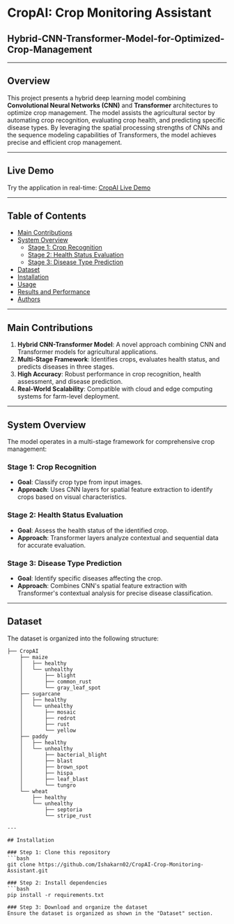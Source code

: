 # CropAI: Crop Monitoring Assistant
## Hybrid-CNN-Transformer-Model-for-Optimized-Crop-Management

---

## Overview
This project presents a hybrid deep learning model combining **Convolutional Neural Networks (CNN)** and **Transformer** architectures to optimize crop management. The model assists the agricultural sector by automating crop recognition, evaluating crop health, and predicting specific disease types. By leveraging the spatial processing strengths of CNNs and the sequence modeling capabilities of Transformers, the model achieves precise and efficient crop management.

---

## Live Demo
Try the application in real-time: [CropAI Live Demo](https://ishakarn02-cropai-crop-monitoring-assistant-web-cfbgle.streamlit.app/)

---

## Table of Contents
- [Main Contributions](#main-contributions)
- [System Overview](#system-overview)
  - [Stage 1: Crop Recognition](#stage-1-crop-recognition)
  - [Stage 2: Health Status Evaluation](#stage-2-health-status-evaluation)
  - [Stage 3: Disease Type Prediction](#stage-3-disease-type-prediction)
- [Dataset](#dataset)
- [Installation](#installation)
- [Usage](#usage)
- [Results and Performance](#results-and-performance)
- [Authors](#authors)

---

## Main Contributions
1. **Hybrid CNN-Transformer Model**: A novel approach combining CNN and Transformer models for agricultural applications.
2. **Multi-Stage Framework**: Identifies crops, evaluates health status, and predicts diseases in three stages.
3. **High Accuracy**: Robust performance in crop recognition, health assessment, and disease prediction.
4. **Real-World Scalability**: Compatible with cloud and edge computing systems for farm-level deployment.

---

## System Overview
The model operates in a multi-stage framework for comprehensive crop management:

### Stage 1: Crop Recognition
- **Goal**: Classify crop type from input images.
- **Approach**: Uses CNN layers for spatial feature extraction to identify crops based on visual characteristics.

### Stage 2: Health Status Evaluation
- **Goal**: Assess the health status of the identified crop.
- **Approach**: Transformer layers analyze contextual and sequential data for accurate evaluation.

### Stage 3: Disease Type Prediction
- **Goal**: Identify specific diseases affecting the crop.
- **Approach**: Combines CNN's spatial feature extraction with Transformer's contextual analysis for precise disease classification.

---

## Dataset
The dataset is organized into the following structure:

```plaintext
├── CropAI
    ├── maize
    │   ├── healthy
    │   └── unhealthy
    │       ├── blight
    │       ├── common_rust
    │       └── gray_leaf_spot
    ├── sugarcane
    │   ├── healthy
    │   └── unhealthy
    │       ├── mosaic
    │       ├── redrot
    │       ├── rust
    │       └── yellow
    ├── paddy
    │   ├── healthy
    │   └── unhealthy
    │       ├── bacterial_blight
    │       ├── blast
    │       ├── brown_spot
    │       ├── hispa
    │       ├── leaf_blast
    │       └── tungro
    └── wheat
        ├── healthy
        └── unhealthy
            ├── septoria
            └── stripe_rust

---

## Installation

### Step 1: Clone this repository
```bash
git clone https://github.com/Ishakarn02/CropAI-Crop-Monitoring-Assistant.git

### Step 2: Install dependencies
```bash
pip install -r requirements.txt

### Step 3: Download and organize the dataset
Ensure the dataset is organized as shown in the "Dataset" section.
